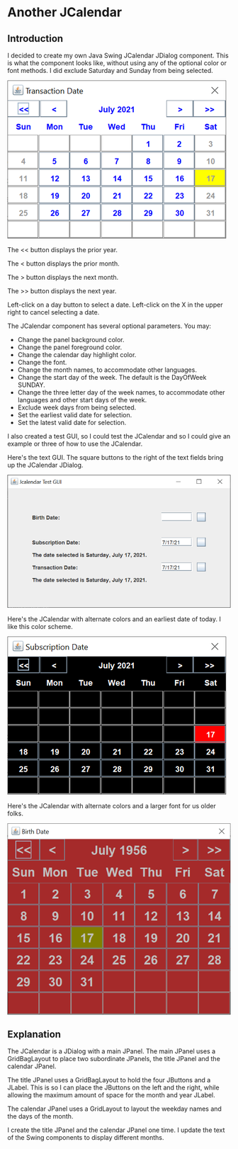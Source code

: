 # Another JCalendar

## Introduction

I decided to create my own Java Swing JCalendar JDialog component.  This is what the component looks like, without using any of the optional color or font methods.  I did exclude Saturday and Sunday from being selected.

![Example JCalendar](README-resources/jcalendar2.png)

The << button displays the prior year.

The < button displays the prior month.

The > button displays the next month.

The >> button displays the next year.

Left-click on a day button to select a date.  Left-click on the X in the upper right to cancel selecting a date.

The JCalendar component has several optional parameters.  You may:

- Change the panel background color.
-	Change the panel foreground color.
-	Change the calendar day highlight color.
-	Change the font.
-	Change the month names, to accommodate other languages.
-	Change the start day of the week. The default is the DayOfWeek SUNDAY.
-	Change the three letter day of the week names, to accommodate other languages and other start days of the week.
-	Exclude week days from being selected.
-	Set the earliest valid date for selection.
- Set the latest valid date for selection.

I also created a test GUI, so I could test the JCalendar and so I could give an example or three of how to use the JCalendar.

Here's the text GUI.  The square buttons to the right of the text fields bring up the JCalendar JDialog.

![Test GUI](README-resources/jcalendar1.png)

Here's the JCalendar with alternate colors and an earliest date of today.  I like this color scheme.

![Example JCalendar 2](README-resources/jcalendar3.png)

Here's the JCalendar with alternate colors and a larger font for us older folks.

![Example JCalendar 3](README-resources/jcalendar4.png)

## Explanation

The JCalendar is a JDialog with a main JPanel.  The main JPanel uses a GridBagLayout to place two subordinate JPanels, the title JPanel and the calendar JPanel.

The title JPanel uses a GridBagLayout to hold the four JButtons and a JLabel.  This is so I can place the JButtons on the left and the right, while allowing the maximum amount of space for the month and year JLabel.

The calendar JPanel uses a GridLayout to layout the weekday names and the days of the month.

I create the title JPanel and the calendar JPanel one time.  I update the text of the Swing components to display different months.
